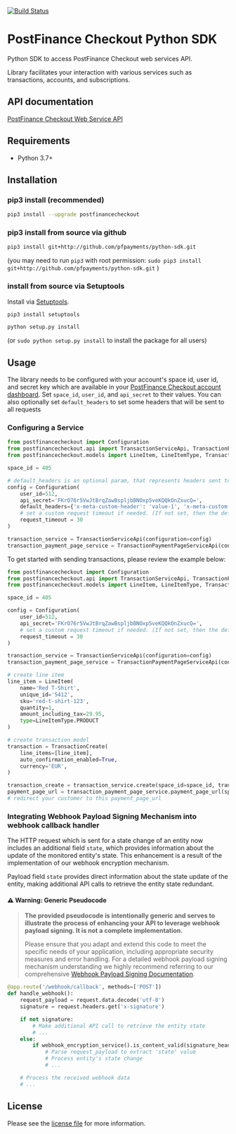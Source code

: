 [![Build Status](https://travis-ci.org/pfpayments/python-sdk.svg?branch=master)](https://travis-ci.org/pfpayments/python-sdk)

# PostFinance Checkout Python SDK

Python SDK to access PostFinance Checkout web services API.

Library facilitates your interaction with various services such as transactions, accounts, and subscriptions.

## API documentation

[PostFinance Checkout Web Service API](https://checkout.postfinance.ch/doc/api/web-service)

## Requirements

- Python 3.7+

## Installation

### pip3 install (recommended)
```sh
pip3 install --upgrade postfinancecheckout
```

### pip3 install from source via github

```sh
pip3 install git+http://github.com/pfpayments/python-sdk.git
```
(you may need to run `pip3` with root permission: `sudo pip3 install git+http://github.com/pfpayments/python-sdk.git` )

### install from source via Setuptools

Install via [Setuptools](http://pypi.python.org/pypi/setuptools).

```sh
pip3 install setuptools

python setup.py install
```
(or `sudo python setup.py install` to install the package for all users)

## Usage
The library needs to be configured with your account's space id, user id, and secret key which are available in your [PostFinance Checkout
account dashboard](https://checkout.postfinance.ch/account/select). Set `space_id`, `user_id`, and `api_secret` to their values.
You can also optionally set `default_headers` to set some headers that will be sent to all requests

### Configuring a Service

```python
from postfinancecheckout import Configuration
from postfinancecheckout.api import TransactionServiceApi, TransactionPaymentPageServiceApi
from postfinancecheckout.models import LineItem, LineItemType, TransactionCreate

space_id = 405

# default_headers is an optional param, that represents headers sent to all requests
config = Configuration(
    user_id=512,
    api_secret='FKrO76r5VwJtBrqZawBspljbBNOxp5veKQQkOnZxucQ=',
    default_headers={'x-meta-custom-header': 'value-1', 'x-meta-custom-header-2': 'value-2'},
    # set a custom request timeout if needed. (If not set, then the default value is: 25 seconds)
    request_timeout = 30
)

transaction_service = TransactionServiceApi(configuration=config)
transaction_payment_page_service = TransactionPaymentPageServiceApi(configuration=config)

```

To get started with sending transactions, please review the example below:

```python
from postfinancecheckout import Configuration
from postfinancecheckout.api import TransactionServiceApi, TransactionPaymentPageServiceApi
from postfinancecheckout.models import LineItem, LineItemType, TransactionCreate

space_id = 405

config = Configuration(
    user_id=512,
    api_secret='FKrO76r5VwJtBrqZawBspljbBNOxp5veKQQkOnZxucQ=',
    # set a custom request timeout if needed. (If not set, then the default value is: 25 seconds)
    request_timeout = 30
)

transaction_service = TransactionServiceApi(configuration=config)
transaction_payment_page_service = TransactionPaymentPageServiceApi(configuration=config)

# create line item
line_item = LineItem(
    name='Red T-Shirt',
    unique_id='5412',
    sku='red-t-shirt-123',
    quantity=1,
    amount_including_tax=29.95,
    type=LineItemType.PRODUCT
)

# create transaction model
transaction = TransactionCreate(
    line_items=[line_item],
    auto_confirmation_enabled=True,
    currency='EUR',
)

transaction_create = transaction_service.create(space_id=space_id, transaction=transaction)
payment_page_url = transaction_payment_page_service.payment_page_url(space_id=space_id, id=transaction_create.id)
# redirect your customer to this payment_page_url
```

### Integrating Webhook Payload Signing Mechanism into webhook callback handler

The HTTP request which is sent for a state change of an entity now includes an additional field `state`, which provides information about the update of the monitored entity's state. This enhancement is a result of the implementation of our webhook encryption mechanism.

Payload field `state` provides direct information about the state update of the entity, making additional API calls to retrieve the entity state redundant.

#### ⚠️ Warning: Generic Pseudocode

> **The provided pseudocode is intentionally generic and serves to illustrate the process of enhancing your API to leverage webhook payload signing. It is not a complete implementation.**
>
> Please ensure that you adapt and extend this code to meet the specific needs of your application, including appropriate security measures and error handling.
For a detailed webhook payload signing mechanism understanding we highly recommend referring to our comprehensive
[Webhook Payload Signing Documentation](https://checkout.postfinance.ch/doc/webhooks#_webhook_payload_signing_mechanism).

```python
@app.route('/webhook/callback', methods=['POST'])
def handle_webhook():
    request_payload = request.data.decode('utf-8')
    signature = request.headers.get('x-signature')

    if not signature:
        # Make additional API call to retrieve the entity state
        # ...
    else:
        if webhook_encryption_service().is_content_valid(signature_header=signature, content_to_verify=request_payload):
            # Parse request_payload to extract 'state' value
            # Process entity's state change
            # ...

    # Process the received webhook data
    # ...

```

## License

Please see the [license file](https://github.com/pfpayments/python-sdk/blob/master/LICENSE) for more information.